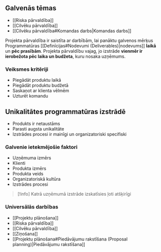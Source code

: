## Galvenās tēmas
- [[Riska pārvaldība]]
- [[Cilvēku pārvaldība]]
- [[Cilvēku pārvaldība#Komandas darbs|Komandas darbs]]

Projekta pārvaldība ir saistīta ar darbībām, lai panāktu galvenos mērķus Programmatūras [[Definīcijas#Nodevumi (Deliverables)|nodevums]] **laikā** un **pēc prasībām**. Projekta pārvaldību vajag, jo izstrāde **vienmēr ir ierobežota pēc laika un budžeta**, kuru nosaka uzņēmums.

### Veiksmes kritēriji
- Piegādāt produktu laikā
- Piegādāt produktu budžetā
- Saskaņot ar klienta vēlmēm
- Uzturēt komandu

## Unikalitātes programmatūras izstrādē
- Produkts ir netaustāms
- Parasti augsta unikalitāte
- Izstrādes procesi ir mainīgi un organizatoriski specifiski
### Galvenie ietekmējošie faktori
- Uzņēmuma izmērs
- Klienti
- Produkta izmērs
- Produkta veids
- Organizatoriskā kultūra
- Izstrādes procesi
> [!info]
> Katrā uzņēmumā izstrāde izskatīsies ļoti atšķirīgi

### Universālās darbības
- [[Projektu plānošana]]
- [[Riska pārvaldība]]
- [[Cilvēku pārvaldība]]
- [[Ziņošana]]
- [[Projektu plānošana#Piedāvājumu rakstīšana (Proposal planning)|Piedāvājumu rakstīšana]]


